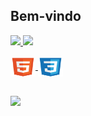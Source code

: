 ## Bem-vindo 

 <div>
  <a href="https://github.com/Lexkogake">
  <img height="180em" src="https://github-readme-stats.vercel.app/api?username=Lexkogake&show_icons=true&theme=tokyonight&include_all_commits=true&count_private=true&hide=contribs,prs"/>
  <img height="180em" src="https://github-readme-stats.vercel.app/api/top-langs/?username=Lexkogake&layout=compact&langs_count=6&theme=tokyonight"/>
</div>
<div style="display: inline_block"><br>
<!--   <img align="center" alt="Js" height="30" width="40" src="https://raw.githubusercontent.com/devicons/devicon/master/icons/javascript/javascript-plain.svg"> -->
  <img align="center" alt="HTML" height="30" width="40" src="https://raw.githubusercontent.com/devicons/devicon/master/icons/html5/html5-original.svg">
  <img align="center" alt="CSS" height="30" width="40" src="https://raw.githubusercontent.com/devicons/devicon/master/icons/css3/css3-original.svg">
</div>
 
 <br>
  
  <a href = "mailto:lexkogake@gmail.com"><img src="https://img.shields.io/badge/-Gmail-%23333?style=for-the-badge&logo=gmail&logoColor=white" target="_blank"></a>
